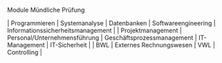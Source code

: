Module Mündliche Prüfung  
  
  
| Programmieren  | Systemanalyse  | Datenbanken  | Softwareengineering  | Informationssicherheitsmanagement |
| Projektmanagement  | Personal/Unternehmensführung  | Geschäftsprozessmanagement  | IT-Management  | IT-Sicherheit  |
| BWL  | Externes Rechnungswesen  | VWL  | Controlling |
